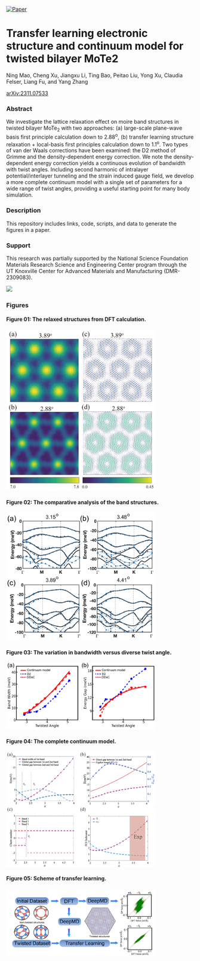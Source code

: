 [![Paper](https://img.shields.io/badge/paper-arXiv%3AXXXX.YYYYY-B31B1B.svg)](https://arxiv.org/abs/2311.07533)

# Transfer learning electronic structure and continuum model for twisted bilayer MoTe2

Ning Mao, Cheng Xu, Jiangxu Li, Ting Bao, Peitao Liu, Yong Xu, Claudia Felser, Liang Fu, and Yang Zhang

[arXiv:2311.07533](https://arxiv.org/abs/2311.07533)

### Abstract
We investigate the lattice relaxation effect on moire band structures in twisted bilayer MoTe<sub>2</sub> with two approaches: (a) large-scale plane-wave basis first principle calculation down to 2.88<sup>o</sup>, (b) transfer learning structure relaxation + local-basis first principles calculation down to 1.1<sup>o</sup>. Two types of van der Waals corrections have been examined: the D2 method of Grimme and the density-dependent energy correction. We note the density-dependent energy correction yields a continuous evolution of bandwidth with twist angles. Including second harmonic of intralayer potential/interlayer tunneling and the strain induced gauge field, we develop a more complete continuum model with a single set of parameters for a wide range of twist angles, providing a useful starting point for many body simulation.

### Description
This repository includes links, code, scripts, and data to generate the figures in a paper.

### Support
This research was partially supported by the National Science Foundation Materials Research Science and Engineering Center program through the UT Knoxville Center for Advanced Materials and Manufacturing (DMR-2309083). 

<img width="400px" src="https://new.nsf.gov/themes/custom/nsf_theme/components/images/logo/logo-desktop.svg">

### Figures

#### Figure 01: The relaxed structures from DFT calculation.
<img src="https://github.com/maon-del/transfer-learning/blob/main/figures/low_precision/fig1-2.png" width="400px">

#### Figure 02: The comparative analysis of the band structures.
<img src="https://github.com/maon-del/transfer-learning/blob/main/figures/low_precision/Fig2_model.png" width="400px">

#### Figure 03: The variation in bandwidth versus diverse twist angle.
<img src="https://github.com/maon-del/transfer-learning/blob/main/figures/low_precision/Fig3_bandwidth.png" width="400px">

#### Figure 04: The complete continuum model.
<img src="https://github.com/maon-del/transfer-learning/blob/main/figures/low_precision/Fig4.png" width="400px">

#### Figure 05: Scheme of transfer learning.
<img src="https://github.com/maon-del/transfer-learning/blob/main/figures/low_precision/Fig5_transfer_learning.png" width="400px">
